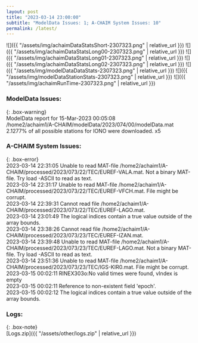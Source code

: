 ```yaml
---
layout: post
title: "2023-03-14 23:00:00"
subtitle: "ModelData Issues: 1; A-CHAIM System Issues: 10"
permalink: /latest/
---
```


![]({{ "/assets/img/achaimDataStatsShort-2307323.png" | relative_url }})
![]({{ "/assets/img/achaimDataStatsLong00-2307323.png" | relative_url }})
![]({{ "/assets/img/achaimDataStatsLong01-2307323.png" | relative_url }})
![]({{ "/assets/img/achaimDataStatsLong02-2307323.png" | relative_url }})
![]({{ "/assets/img/modelDataDataStats-2307323.png" | relative_url }})
![]({{ "/assets/img/modelDataStationStats-2307323.png" | relative_url }})
![]({{ "/assets/img/achaimRunTime-2307323.png" | relative_url }})

### ModelData Issues:  
  
{: .box-warning}  
 ModelData report for 15-Mar-2023 00:05:08   
 /home2/achaim1/A-CHAIM/modelData/2023/074/00/modelData.mat   
 2.1277% of all possible stations for IONO were downloaded. x5   
  
### A-CHAIM System Issues:  
  
{: .box-error}  
2023-03-14 22:31:05 Unable to read MAT-file /home2/achaim1/A-CHAIM/processed/2023/073/22/TEC/EUREF-VALA.mat. Not a binary MAT-file. Try load -ASCII to read as text.  
2023-03-14 22:31:17 Unable to read MAT-file /home2/achaim1/A-CHAIM/processed/2023/073/22/TEC/EUREF-VFCH.mat. File might be corrupt.  
2023-03-14 22:39:31 Cannot read file /home2/achaim1/A-CHAIM/processed/2023/073/22/TEC/EUREF-LAGO.mat.  
2023-03-14 23:01:49 The logical indices contain a true value outside of the array bounds.  
2023-03-14 23:38:26 Cannot read file /home2/achaim1/A-CHAIM/processed/2023/073/23/TEC/EUREF-IZAN.mat.  
2023-03-14 23:39:48 Unable to read MAT-file /home2/achaim1/A-CHAIM/processed/2023/073/23/TEC/EUREF-LAGO.mat. Not a binary MAT-file. Try load -ASCII to read as text.  
2023-03-14 23:51:36 Unable to read MAT-file /home2/achaim1/A-CHAIM/processed/2023/073/23/TEC/IGS-KIR0.mat. File might be corrupt.  
2023-03-15 00:02:11 RINEX303o:No valid times were found, vIndex is empty  
2023-03-15 00:02:11 Reference to non-existent field 'epoch'.  
2023-03-15 00:02:12 The logical indices contain a true value outside of the array bounds.  

### Logs:  
  
{: .box-note}  
[Logs.zip]({{ "/assets/other/logs.zip" | relative_url }})  
